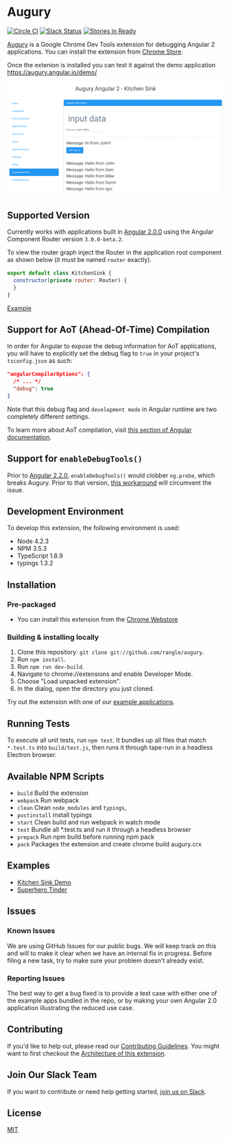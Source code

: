 # Augury

[![Circle CI](https://circleci.com/gh/rangle/augury.svg?style=svg)](https://circleci.com/gh/rangle/augury) [![Slack Status](https://augury-slack.herokuapp.com/badge.svg)](https://augury-slack.herokuapp.com)
[![Stories in Ready](https://badge.waffle.io/rangle/augury.svg?label=ready&title=Ready)](https://waffle.io/rangle/augury)

[Augury](https://augury.angular.io/) is a Google Chrome Dev Tools extension for debugging Angular 2 applications. You can install the extension from [Chrome Store](https://chrome.google.com/webstore/detail/augury/elgalmkoelokbchhkhacckoklkejnhcd).

Once the extenion is installed you can test it against the demo application https://augury.angular.io/demo/

![Screenshot of Augury](assets/screenloop.gif)

## Supported Version

Currently works with applications built in [Angular 2.0.0](https://github.com/angular/angular/blob/master/CHANGELOG.md#200-2016-09-14) using the Angular Component Router version `3.0.0-beta.2`.

To view the router graph inject the Router in the application root component as shown below (it must be named `router` exactly).
```js
export default class KitchenSink {
  constructor(private router: Router) {
  }
}
```
[Example](https://github.com/rangle/augury/blob/dev/example-apps/kitchen-sink-example/source/containers/kitchen-sink.ts)

## Support for AoT (Ahead-Of-Time) Compilation

In order for Angular to expose the debug information for AoT applications, you will have to explicitly set the debug flag to `true` in your project's `tsconfig.json` as such:
```json
"angularCompilerOptions": {
  /* ... */
  "debug": true
}
```
Note that this debug flag and `development mode` in Angular runtime are two completely different settings. 

To learn more about AoT compilation, visit [this section of Angular documentation](https://angular.io/docs/ts/latest/cookbook/aot-compiler.html).

## Support for `enableDebugTools()`

Prior to [Angular 2.2.0](https://github.com/angular/angular/blob/master/CHANGELOG.md#220-upgrade-firebooster-2016-11-14), `enableDebugTools()` would clobber `ng.probe`, which breaks Augury. Prior to that version, [this workaround](https://github.com/AngularClass/angular2-webpack-starter/blob/dbb7d10e6e84b8e88116d957f0047b422ab807c1/src/app/environment.ts#L28...L36) will circumvent the issue.

## Development Environment

To develop this extension, the following environment is used:

* Node 4.2.3
* NPM 3.5.3
* TypeScript 1.8.9
* typings 1.3.2

## Installation

### Pre-packaged

- You can install this extension from the [Chrome Webstore](https://chrome.google.com/webstore/detail/augury/elgalmkoelokbchhkhacckoklkejnhcd?hl=en-US)

### Building & installing locally

1. Clone this repository: `git clone git://github.com/rangle/augury`.
2. Run `npm install`.
3. Run `npm run dev-build`.
4. Navigate to chrome://extensions and enable Developer Mode.
5. Choose "Load unpacked extension".
6. In the dialog, open the directory you just cloned.

Try out the extension with one of our [example applications](#examples).

## Running Tests

To execute all unit tests, run `npm test`. It bundles up all files that match `*.test.ts` into `build/test.js`, then runs it through tape-run in a headless Electron browser.

## Available NPM Scripts

- `build` Build the extension
- `webpack` Run webpack
- `clean` Clean `node_modules` and `typings`,
- `postinstall` install typings
- `start` Clean build and run webpack in watch mode
- `test` Bundle all *.test.ts and run it through a headless browser
- `prepack` Run npm build before running npm pack
- `pack` Packages the extension and create chrome build augury.crx

## Examples

- [Kitchen Sink Demo](./example-apps/kitchen-sink-example/README.md)
- [Superhero Tinder](./example-apps/superhero-app/README.md)

## Issues

### Known Issues

We are using GitHub Issues for our public bugs. We will keep track on this and will to make it clear when we have an internal fix in progress. Before filing a new task, try to make sure your problem doesn't already exist.

### Reporting Issues

The best way to get a bug fixed is to provide a test case with either one of the example apps bundled in the repo, or by making your own Angular 2.0 application illustrating the reduced use case.

## Contributing

If you'd like to help out, please read our [Contributing Guidelines](CONTRIBUTING.md). You might want to first checkout the [Architecture of this extension](./docs/ARCHITECTURE.md).

## Join Our Slack Team

If you want to contribute or need help getting started, [join us on Slack](https://augury-slack.herokuapp.com).

## License
[MIT](LICENSE)

